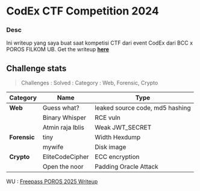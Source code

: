 # CodEx CTF Competition 2024

### Desc
Ini writeup yang saya buat saat kompetisi CTF dari event CodEx dari BCC x POROS FILKOM UB.
Get the writeup [**here**](/Internal/CodEx%202024/Writeup_CodEx_zenCipher.pdf)

## Challenge stats
>Challenges : 
Solved : 
Category : Web, Forensic, Crypto

| Category | Name | Type |
| --- | --- | --- |
| **Web** | Guess what? | leaked source code, md5 hashing |
|     | Binary Whisper | RCE vuln |
|     | Atmin raja Iblis | Weak JWT_SECRET |
| **Forensic** | tiny | Width Hexdump |
|          | mywife | Disk image |
| **Crypto** | EliteCodeCipher | ECC encryption |
|          | Open the noor | Padding Oracle Attack |



WU : [Freepass POROS 2025 Writeup](Freepass%20POROS%20Security%20-%20zenCipher%20-%20Muhammad%20Abi%20Abdillah.pdf)

